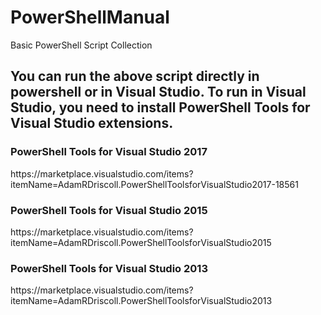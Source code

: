 # PowerShellManual
Basic PowerShell Script Collection

## You can run the above script directly in powershell or in Visual Studio. To run in Visual Studio, you need to install PowerShell Tools for Visual Studio extensions.

<h3>PowerShell Tools for Visual Studio 2017</h3>
<p>https://marketplace.visualstudio.com/items?itemName=AdamRDriscoll.PowerShellToolsforVisualStudio2017-18561</p>
<h3>PowerShell Tools for Visual Studio 2015</h3>
<p>https://marketplace.visualstudio.com/items?itemName=AdamRDriscoll.PowerShellToolsforVisualStudio2015</p>
<h3>PowerShell Tools for Visual Studio 2013</h3>
<p>https://marketplace.visualstudio.com/items?itemName=AdamRDriscoll.PowerShellToolsforVisualStudio2013</p>

